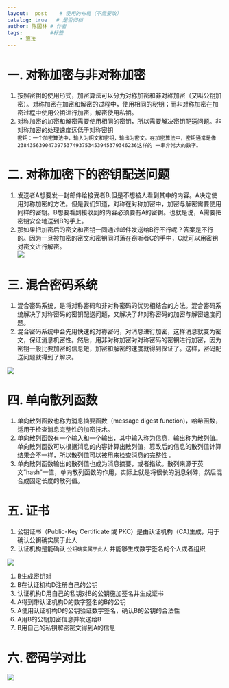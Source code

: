 ```yaml
---
layout:  post    # 使用的布局（不需要改）
catalog: true   # 是否归档
author: 陈国林 # 作者
tags:         #标签
    - 算法
---
```


# 一. 对称加密与非对称加密
1. 按照密钥的使用形式，加密算法可以分为对称加密和非对称加密（又叫公钥加密）。对称加密在加密和解密的过程中，使用相同的秘钥；而非对称加密在加密过程中使用公钥进行加密，解密使用私钥。
2. 对称加密的加密和解密需要使用相同的密钥，所以需要解决密钥配送问题。非对称加密的处理速度远低于对称密钥  
   `密钥：一个加密算法中，输入为明文和密钥，输出为密文。在加密算法中，密钥通常是像238435639047397537493753453945379346236这样的 一串非常大的数字。`

# 二. 对称加密下的密钥配送问题
1. 发送者A想要发一封邮件给接受者B,但是不想被人看到其中的内容。A决定使用对称加密的方法。但是我们知道，对称在对称加密中，加密与解密需要使用同样的密钥。B想要看到接收到的内容必须要有A的密钥。也就是说，A需要把密钥安全地送到B的手上。
2. 那如果把加密后的密文和密钥一同通过邮件发送给B行不行呢？答案是不行的。因为一旦被加密的密文和密钥同时落在窃听者C的手中，C就可以用密钥对密文进行解密。  
![](https://github.com/chenguolin/chenguolin.github.io/blob/master/data/image/encrypt-1.png?raw=true)

# 三. 混合密码系统
1. 混合密码系统，是将对称密码和非对称密码的优势相结合的方法。混合密码系统解决了对称密码的密钥配送问题，又解决了非对称密码的加密与解密速度问题。
2. 混合密码系统中会先用快速的对称密码，对消息进行加密，这样消息就变为密文，保证消息机密性。然后，用非对称加密对对称密码的密钥进行加密，因为密钥一般比要加密的信息短，加密和解密的速度就得到保证了。这样，密码配送问题就得到了解决。

![](https://github.com/chenguolin/chenguolin.github.io/blob/master/data/image/encrypt-2.png?raw=true)

# 四. 单向散列函数
1. 单向散列函数也称为消息摘要函数（message digest function)，哈希函数，适用于检查消息完整性的加密技术。
2. 单向散列函数有一个输入和一个输出，其中输入称为信息，输出称为散列值。单向散列函数可以根据消息的内容计算出散列值，篡改后的信息的散列值计算结果会不一样，所以散列值可以被用来检查消息的完整性 。
3. 单向散列函数输出的散列值也成为消息摘要，或者指纹。散列来源于英文”hash”一值，单向散列函数的作用，实际上就是将很长的消息剁碎，然后混合成固定长度的散列值。

# 五. 证书
1. 公钥证书（Public-Key Certificate 或 PKC）是由认证机构（CA)生成，用于确认公钥确实属于此人
2. 认证机构是能确认 `公钥确实属于此人` 并能够生成数字签名的个人或者组织

![](https://github.com/chenguolin/chenguolin.github.io/blob/master/data/image/encrypt-3.png?raw=true)

1. B生成密钥对
2. B在认证机构D注册自己的公钥
3. 认证机构D用自己的私钥对B的公钥施加签名并生成证书
4. A得到带认证机构D的数字签名的B的公钥
5. A使用认证机构D的公钥验证数字签名，确认B的公钥的合法性
6. A用B的公钥加密信息并发送给B
7. B用自己的私钥解密密文得到A的信息

# 六. 密码学对比
![](https://github.com/chenguolin/chenguolin.github.io/blob/master/data/image/encrypt-4.png?raw=true)


